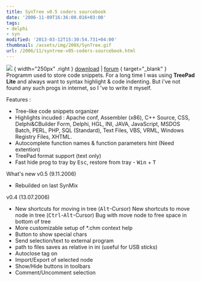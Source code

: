 ```yaml
---
title: SynTree v0.5 coders sourcebook
date: '2006-11-09T16:36:00.016+03:00'
tags:
- delphi
- syn
modified: '2013-03-12T15:30:54.731+04:00'
thumbnail: /assets/img/200X/SynTree.gif
url: /2006/11/syntree-v05-coders-sourcebook.html
---
```

![](/assets/img/200X/SynTree.gif)
{ width="250px" .right }
[download](/assets/img/200X/SynTree.rar) | [forum](http://forum.vingrad.ru/index.php?act=ST&f=79&t=100678&unread=1)
{ target="_blank" }  
Programm used to store code snippets. For a long time I was using **TreePad Lite** and always want to syntax highlight & code indenting. But i've not found any such progs in internet, so I 've to write it myself.  
  
Features :
- Tree-like code snippets organizer
- Highlights incuded : Apache conf, Assembler (x86), C++ Source, CSS, Delphi&CBuilder Form, Delphi, HGL, INI, JAVA, JavaScript, MSDOS Batch, PERL, PHP, SQL (Standard), Text Files, VBS, VRML, Windows Registry Files, XHTML.
- Autocomplete function names & function parameters hint (Need extention)
- TreePad format support (text only)
- Fast hide prog to tray by <kbd>Esc</kbd>, restore from tray - <kbd>Win</kbd> + <kbd>T</kbd>

What's new  v0.5 (9.11.2006)
- Rebuilded on last SynMix

v0.4 (13.07.2006)
-  New shortcuts for moving in tree (<kbd>Alt</kbd>-Cursor) New shortcuts to move node in tree (<kbd>Ctrl</kbd>-<kbd>Alt</kbd>-Cursor) Bug with move node to free space in bottom of tree
- More customizable setup of *.chm context help
- Button to show special chars
- Send selection/text to external program
- path to files saves as relative in ini (useful for USB sticks)
- Autoclose tag on
- Import/Export of selected node
- Show/Hide buttons in toolbars
- Comment/Uncomment selection 
